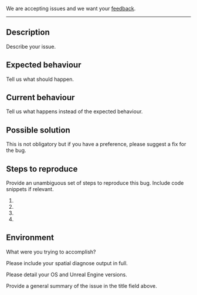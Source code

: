 
We are accepting issues and we want your [feedback](../README.md#give-us-feedback).

-------

## Description
Describe your issue.

## Expected behaviour
Tell us what should happen.

## Current behaviour
Tell us what happens instead of the expected behaviour.

## Possible solution
This is not obligatory but if you have a preference, please suggest a fix for the bug.

## Steps to reproduce
Provide an unambiguous set of steps to reproduce this bug. Include code snippets if relevant.

1.
2.
3.
4.

## Environment
What were you trying to accomplish?

Please include your spatial diagnose output in full.

Please detail your OS and Unreal Engine versions.

Provide a general summary of the issue in the title field above.